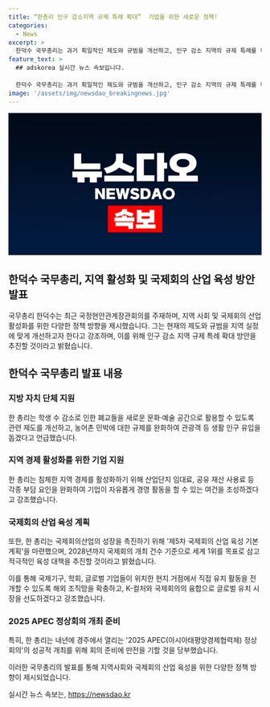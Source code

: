 ```yaml
---
title: “한총리 인구 감소지역 규제 특례 확대”  기업을 위한 새로운 정책!
categories:
  - News
excerpt: >
  한덕수 국무총리는 과거 획일적인 제도와 규범을 개선하고, 인구 감소 지역의 규제 특례를 확대하며 지방자치단체의 폐교를 새로운 공간으로 활용하고자 한다. 또한, 기업의 경영 활동을 보장하기 위해 각종 부담 요인을 완화하고 국제회의 산업의 성장을 촉진하기 위한 기본 계획을 마련하며, APEC 정상회의의 성공적 개최를 위해 노력할 것을 당부했다.
feature_text: >
  ## adskorea 실시간 뉴스 속보입니다.

  한덕수 국무총리는 과거 획일적인 제도와 규범을 개선하고, 인구 감소 지역의 규제 특례를 확대하며 지방자치단체의 폐교를 새로운 공간으로 활용하고자 한다. 또한, 기업의 경영 활동을 보장하기 위해 각종 부담 요인을 완화하고 국제회의 산업의 성장을 촉진하기 위한 기본 계획을 마련하며, APEC 정상회의의 성공적 개최를 위해 노력할 것을 당부했다.
image: '/assets/img/newsdao_breakingnews.jpg'
---
```


<p><img src="/assets/img/newsdao_breakingnews.jpg" alt="adskorea 속보" /></p>

<h2>한덕수 국무총리, 지역 활성화 및 국제회의 산업 육성 방안 발표</h2>

<p>국무총리 한덕수는 최근 국정현안관계장관회의를 주재하며, 지역 사회 및 국제회의 산업 활성화를 위한 다양한 정책 방향을 제시했습니다. 그는 현재의 제도와 규범을 지역 실정에 맞게 개선하고자 한다고 강조하며, 이를 위해 인구 감소 지역 규제 특례 확대 방안을 추진할 것이라고 밝혔습니다.</p>

<h2 data-ke-size="size26">한덕수 국무총리 발표 내용</h2>

<h3>지방 자치 단체 지원</h3>

<p data-ke-size="size16">한 총리는 학생 수 감소로 인한 폐교들을 새로운 문화·예술 공간으로 활용할 수 있도록 관련 제도를 개선하고, 농어촌 민박에 대한 규제를 완화하여 관광객 등 생활 인구 유입을 돕겠다고 언급했습니다.</p>

<h3>지역 경제 활성화를 위한 기업 지원</h3>

<p data-ke-size="size16">한 총리는 침체한 지역 경제를 활성화하기 위해 산업단지 임대료, 공유 재산 사용료 등 각종 부담 요인을 완화하여 기업이 자유롭게 경영 활동을 할 수 있는 여건을 조성하겠다고 강조했습니다.</p>

<h3>국제회의 산업 육성 계획</h3>

<p data-ke-size="size16">또한, 한 총리는 국제회의산업의 성장을 촉진하기 위해 '제5차 국제회의 산업 육성 기본 계획'을 마련했으며, 2028년까지 국제회의 개최 건수 기준으로 세계 1위를 목표로 삼고 적극적인 육성 대책을 추진할 것이라고 밝혔습니다.</p>

<p>이를 통해 국제기구, 학회, 글로벌 기업들이 위치한 현지 거점에서 직접 유치 활동을 전개할 수 있도록 해외 조직망을 확충하고, K-컬처와 국제회의의 융합으로 글로벌 유치 시장을 선도하겠다고 강조했습니다.</p>

<h3>2025 APEC 정상회의 개최 준비</h3>

<p data-ke-size="size16">특히, 한 총리는 내년에 경주에서 열리는 '2025 APEC(아시아태평양경제협력체) 정상회의'의 성공적 개최를 위해 회의 준비에 만전을 기할 것을 당부했습니다.</p>

<p>이러한 국무총리의 발표를 통해 지역사회와 국제회의 산업 육성을 위한 다양한 정책 방향이 제시되었습니다.</p>
실시간 뉴스 속보는, <a href="https://newsdao.kr" rel="dofollow">https://newsdao.kr</a>


